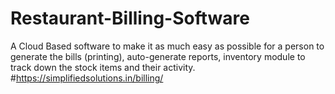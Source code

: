 # Restaurant-Billing-Software
A Cloud Based software to make it as much easy as possible for a person to generate the bills (printing), auto-generate reports, inventory module to track down the stock items and their activity.
#https://simplifiedsolutions.in/billing/
